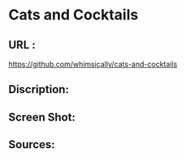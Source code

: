 # Cats and Cocktails


## URL : 

https://github.com/whimsically/cats-and-cocktails



## Discription:





## Screen Shot: 


## Sources:

